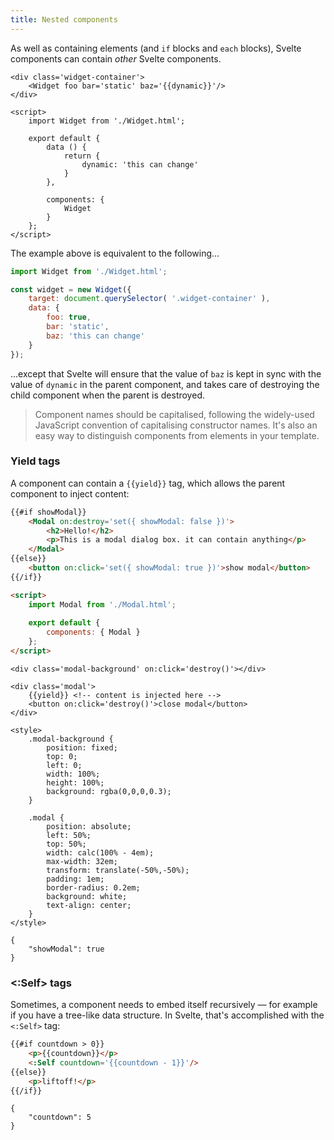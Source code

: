 ```yaml
---
title: Nested components
---
```


As well as containing elements (and `if` blocks and `each` blocks), Svelte components can contain *other* Svelte components.

```html-no-repl
<div class='widget-container'>
	<Widget foo bar='static' baz='{{dynamic}}'/>
</div>

<script>
	import Widget from './Widget.html';

	export default {
		data () {
			return {
				dynamic: 'this can change'
			}
		},

		components: {
			Widget
		}
	};
</script>
```

The example above is equivalent to the following...

```js
import Widget from './Widget.html';

const widget = new Widget({
	target: document.querySelector( '.widget-container' ),
	data: {
		foo: true,
		bar: 'static',
		baz: 'this can change'
	}
});
```

...except that Svelte will ensure that the value of `baz` is kept in sync with the value of `dynamic` in the parent component, and takes care of destroying the child component when the parent is destroyed.

> Component names should be capitalised, following the widely-used JavaScript convention of capitalising constructor names. It's also an easy way to distinguish components from elements in your template.


### Yield tags

A component can contain a `{{yield}}` tag, which allows the parent component to inject content:

```html
{{#if showModal}}
	<Modal on:destroy='set({ showModal: false })'>
		<h2>Hello!</h2>
		<p>This is a modal dialog box. it can contain anything</p>
	</Modal>
{{else}}
	<button on:click='set({ showModal: true })'>show modal</button>
{{/if}}

<script>
	import Modal from './Modal.html';
	
	export default {
		components: { Modal }
	};
</script> 
```

```html-nested-Modal
<div class='modal-background' on:click='destroy()'></div>

<div class='modal'>
	{{yield}} <!-- content is injected here -->
	<button on:click='destroy()'>close modal</button>
</div>

<style>
	.modal-background {
		position: fixed;
		top: 0;
		left: 0;
		width: 100%;
		height: 100%;
		background: rgba(0,0,0,0.3);
	}

	.modal {
		position: absolute;
		left: 50%;
		top: 50%;
		width: calc(100% - 4em);
		max-width: 32em;
		transform: translate(-50%,-50%);
		padding: 1em;
		border-radius: 0.2em;
		background: white;
		text-align: center;
	}
</style>
```

```hidden-data
{
	"showModal": true
}
```


### <:Self> tags

Sometimes, a component needs to embed itself recursively — for example if you have a tree-like data structure. In Svelte, that's accomplished with the `<:Self>` tag:

```html
{{#if countdown > 0}}
	<p>{{countdown}}</p>
	<:Self countdown='{{countdown - 1}}'/>
{{else}}
	<p>liftoff!</p>
{{/if}}
```

```hidden-data
{
	"countdown": 5
}
```